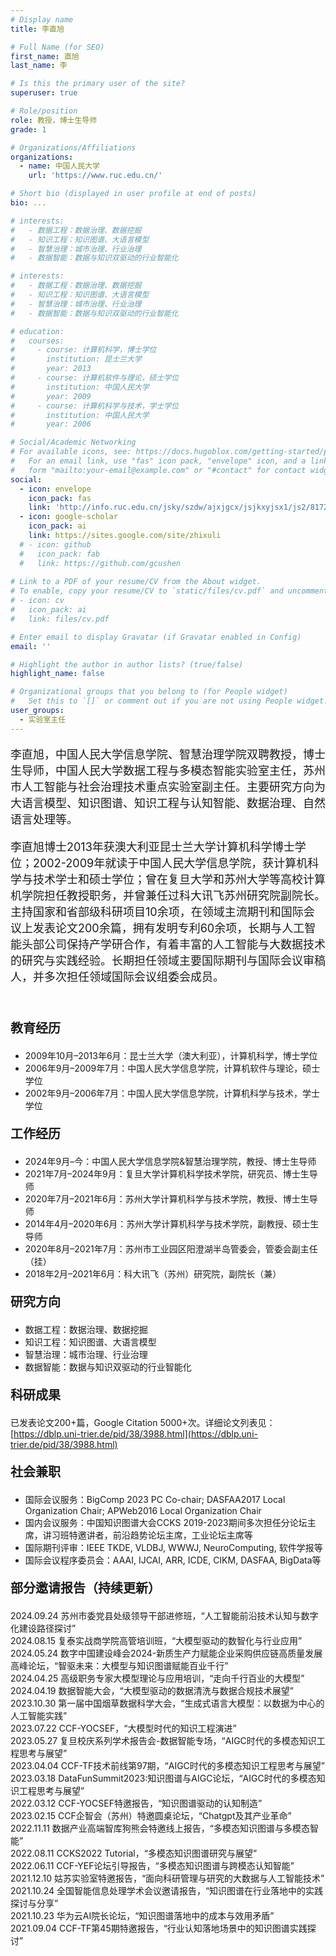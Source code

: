 ```yaml
---
# Display name
title: 李直旭

# Full Name (for SEO)
first_name: 直旭
last_name: 李

# Is this the primary user of the site?
superuser: true

# Role/position
role: 教授，博士生导师
grade: 1

# Organizations/Affiliations
organizations:
  - name: 中国人民大学
    url: 'https://www.ruc.edu.cn/'

# Short bio (displayed in user profile at end of posts)
bio: ...

# interests:
#   - 数据工程：数据治理、数据挖掘
#   - 知识工程：知识图谱、大语言模型
#   - 智慧治理：城市治理、行业治理
#   - 数据智能：数据与知识双驱动的行业智能化

# interests:
#   - 数据工程：数据治理、数据挖掘
#   - 知识工程：知识图谱、大语言模型
#   - 智慧治理：城市治理、行业治理
#   - 数据智能：数据与知识双驱动的行业智能化

# education:
#   courses:
#     - course: 计算机科学，博士学位
#       institution: 昆士兰大学
#       year: 2013
#     - course: 计算机软件与理论，硕士学位
#       institution: 中国人民大学
#       year: 2009
#     - course: 计算机科学与技术，学士学位
#       institution: 中国人民大学
#       year: 2006

# Social/Academic Networking
# For available icons, see: https://docs.hugoblox.com/getting-started/page-builder/#icons
#   For an email link, use "fas" icon pack, "envelope" icon, and a link in the
#   form "mailto:your-email@example.com" or "#contact" for contact widget.
social:
  - icon: envelope
    icon_pack: fas
    link: 'http://info.ruc.edu.cn/jsky/szdw/ajxjgcx/jsjkxyjsx1/js2/8172c4ada4ec4952b550e76f3a120d8c.htm'
  - icon: google-scholar
    icon_pack: ai
    link: https://sites.google.com/site/zhixuli
  # - icon: github
  #   icon_pack: fab
  #   link: https://github.com/gcushen
  
# Link to a PDF of your resume/CV from the About widget.
# To enable, copy your resume/CV to `static/files/cv.pdf` and uncomment the lines below.
# - icon: cv
#   icon_pack: ai
#   link: files/cv.pdf

# Enter email to display Gravatar (if Gravatar enabled in Config)
email: ''

# Highlight the author in author lists? (true/false)
highlight_name: false

# Organizational groups that you belong to (for People widget)
#   Set this to `[]` or comment out if you are not using People widget.
user_groups:
  - 实验室主任
---
```


<p style="font-size: 18px;">李直旭，中国人民大学信息学院、智慧治理学院双聘教授，博士生导师，中国人民大学数据工程与多模态智能实验室主任，苏州市人工智能与社会治理技术重点实验室副主任。主要研究方向为大语言模型、知识图谱、知识工程与认知智能、数据治理、自然语言处理等。</p>

<p style="font-size: 18px;">李直旭博士2013年获澳大利亚昆士兰大学计算机科学博士学位；2002-2009年就读于中国人民大学信息学院，获计算机科学与技术学士和硕士学位；曾在复旦大学和苏州大学等高校计算机学院担任教授职务，并曾兼任过科大讯飞苏州研究院副院长。主持国家和省部级科研项目10余项，在领域主流期刊和国际会议上发表论文200余篇，拥有发明专利60余项，长期与人工智能头部公司保持产学研合作，有着丰富的人工智能与大数据技术的研究与实践经验。长期担任领域主要国际期刊与国际会议审稿人，并多次担任领域国际会议组委会成员。</p>
<br>

<p style="font-size: 20px;font-weight: bold;">教育经历</p>

- 2009年10月–2013年6月：昆士兰大学（澳大利亚），计算机科学，博士学位
- 2006年9月–2009年7月：中国人民大学信息学院，计算机软件与理论，硕士学位
- 2002年9月–2006年7月：中国人民大学信息学院，计算机科学与技术，学士学位

<p style="font-size: 20px;font-weight: bold;">工作经历</p>

- 2024年9月–今：中国人民大学信息学院&智慧治理学院，教授、博士生导师
- 2021年7月–2024年9月：复旦大学计算机科学技术学院，研究员、博士生导师
- 2020年7月–2021年6月：苏州大学计算机科学与技术学院，教授、博士生导师
- 2014年4月–2020年6月：苏州大学计算机科学与技术学院，副教授、硕士生导师
- 2020年8月–2021年7月：苏州市工业园区阳澄湖半岛管委会，管委会副主任（挂）
- 2018年2月–2021年6月：科大讯飞（苏州）研究院，副院长（兼）

<p style="font-size: 20px;font-weight: bold;">研究方向</p>

- 数据工程：数据治理、数据挖掘
- 知识工程：知识图谱、大语言模型
- 智慧治理：城市治理、行业治理
- 数据智能：数据与知识双驱动的行业智能化

<p style="font-size: 20px;font-weight: bold;">科研成果</p>

已发表论文200+篇，Google Citation 5000+次。详细论文列表见：[https://dblp.uni-trier.de/pid/38/3988.html](https://dblp.uni-trier.de/pid/38/3988.html)

<p style="font-size: 20px;font-weight: bold;">社会兼职</p>

- 国际会议服务：BigComp 2023 PC Co-chair; DASFAA2017 Local Organization Chair; APWeb2016 Local Organization Chair
- 国内会议服务：中国知识图谱大会CCKS 2019-2023期间多次担任分论坛主席，讲习班特邀讲者，前沿趋势论坛主席，工业论坛主席等
- 国际期刊评审：IEEE TKDE, VLDBJ, WWWJ, NeuroComputing, 软件学报等
- 国际会议程序委员会：AAAI, IJCAI, ARR, ICDE, CIKM, DASFAA, BigData等

<p style="font-size: 20px;font-weight: bold;">部分邀请报告（持续更新）</p>
2024.09.24 苏州市委党县处级领导干部进修班，“人工智能前沿技术认知与数字化建设路径探讨”<br>
2024.08.15 复泰实战商学院高管培训班，“大模型驱动的数智化与行业应用”<br>
2024.05.24 数字中国建设峰会2024-新质生产力赋能企业采购供应链高质量发展高峰论坛，“智驱未来：大模型与知识图谱赋能百业千行”<br>
2024.04.25 高级职务专家大模型理论与应用培训，“走向千行百业的大模型”<br>
2024.04.19 数据智能大会，“大模型驱动的数据清洗与数据合规技术展望”<br>
2023.10.30 第一届中国烟草数据科学大会，“生成式语言大模型：以数据为中心的人工智能实践”<br>
2023.07.22 CCF-YOCSEF，“大模型时代的知识工程演进”<br>
2023.05.27 复旦校庆系列学术报告会-数据智能专场，“AIGC时代的多模态知识工程思考与展望”<br>
2023.04.04 CCF-TF技术前线第97期，“AIGC时代的多模态知识工程思考与展望”<br>
2023.03.18 DataFunSummit2023:知识图谱与AIGC论坛，“AIGC时代的多模态知识工程思考与展望”<br>
2022.03.12 CCF-YOCSEF特邀报告，“知识图谱驱动的认知制造”<br>
2023.02.15 CCF企智会（苏州）特邀圆桌论坛，“Chatgpt及其产业革命”<br>
2022.11.11 数据产业高端智库狗熊会特邀线上报告，“多模态知识图谱与多模态智能”<br>
2022.08.11 CCKS2022 Tutorial，“多模态知识图谱研究与展望”<br>
2022.06.11 CCF-YEF论坛引导报告，“多模态知识图谱与跨模态认知智能” <br>
2021.12.10 姑苏实验室特邀报告，“面向科研管理与研究的大数据与人工智能技术”<br>
2021.10.24 全国智能信息处理学术会议邀请报告，“知识图谱在行业落地中的实践探讨与分享”<br>
2021.10.23 华为云AI院长论坛，“知识图谱落地中的成本与效用矛盾”<br>
2021.09.04 CCF-TF第45期特邀报告，“行业认知落地场景中的知识图谱实践探讨”<br>